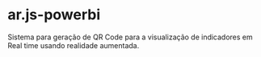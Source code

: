 # ar.js-powerbi
Sistema para geração de QR Code para a visualização de indicadores em Real time usando realidade aumentada.
